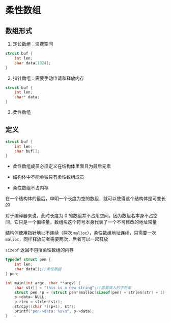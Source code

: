 # 柔性数组

## 数组形式

1. 定长数组：浪费空间

```cpp
struct buf {
    int len;
    char data[1024];
}
```

2. 指针数组：需要手动申请和释放内存

```cpp
struct buf {
    int len;
    char* data;
}
```

3. 柔性数组

## 定义

```cpp
struct buf {
    int len;
    char buf[];
}
```

- 柔性数组成员必须定义在结构体里面且为最后元素

- 结构体中不能单独只有柔性数组成员

- 柔性数组不占内存

在一个结构体的最后，申明一个长度为空的数组，就可以使得这个结构体是可变长的

对于编译器来说，此时长度为 0 的数组并不占用空间，因为数组名本身不占空间，它只是一个偏移量，数组名这个符号本身代表了一个不可修改的地址常量

结构体使用指针地址不连续（两次 `malloc`），柔性数组地址连续，只需要一次 `malloc`，同样释放前者需要两次，后者可以一起释放

`sizeof` 返回不包括柔性数组的内存

```cpp
typedef struct pen {
    int len;
    char data[];//柔性数组
} pen;

int main(int argc, char **argv) {
    char str[] = "this is a new string";//需要填入的字符串
    struct pen *p = (struct pen*)malloc(sizeof(pen) + strlen(str) + 1);
    p->data= NULL;
    p->len = strlen(str);
    strcpy((char *)(p+1), str);
    printf("pen->data: %s\n", p->data);
}
```